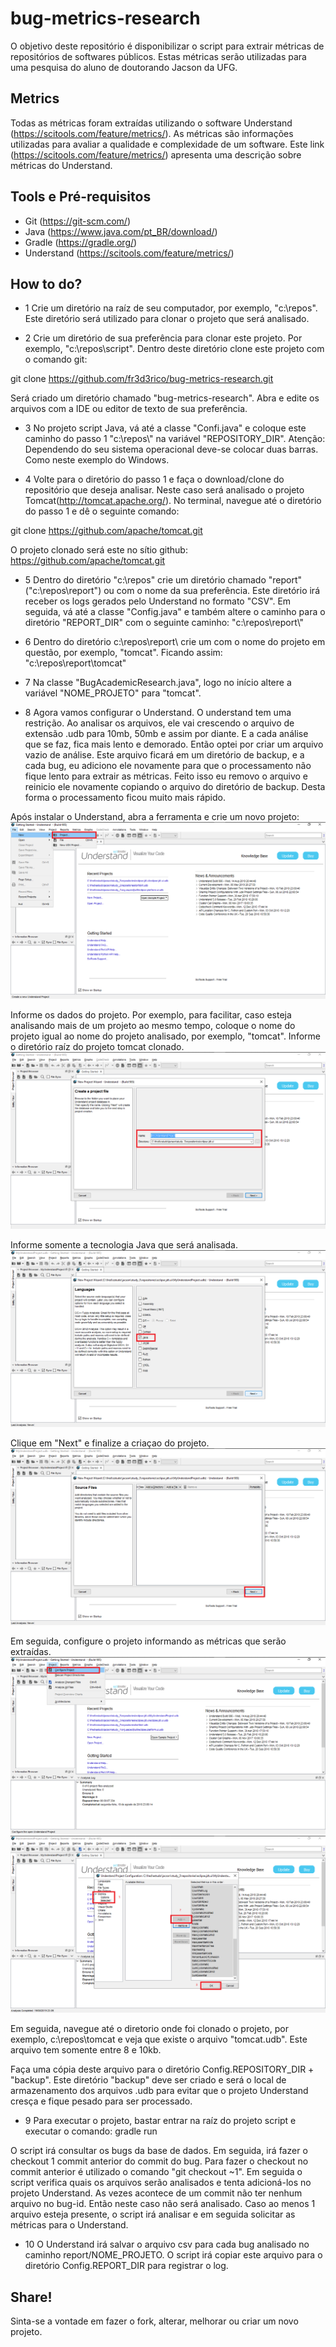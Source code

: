 # bug-metrics-research
O objetivo deste repositório é disponibilizar o script para extrair métricas de repositórios de softwares públicos. Estas métricas serão utilizadas para uma pesquisa do aluno de doutorando Jacson da UFG.

## Metrics
Todas as métricas foram extraídas utilizando o software Understand (https://scitools.com/feature/metrics/).
As métricas são informações utilizadas para avaliar a qualidade e complexidade de um software.
Este link (https://scitools.com/feature/metrics/) apresenta uma descrição sobre métricas do Understand.

## Tools e Pré-requisitos

- Git (https://git-scm.com/)
- Java (https://www.java.com/pt_BR/download/)
- Gradle (https://gradle.org/)
- Understand (https://scitools.com/feature/metrics/)

## How to do?

- 1 Crie um diretório na raíz de seu computador, por exemplo, "c:\repos". Este diretório será utilizado para clonar o projeto que será analisado.

- 2 Crie um diretório de sua preferência para clonar este projeto. Por exemplo, "c:\repos\script". Dentro deste diretório clone este projeto com o comando git:

git clone https://github.com/fr3d3rico/bug-metrics-research.git

Será criado um diretório chamado "bug-metrics-research". Abra e edite os arquivos com a IDE ou editor de texto de sua preferência.

- 3 No projeto script Java, vá até a classe "Confi.java" e coloque este caminho do passo 1 "c:\\repos\\" na variável "REPOSITORY_DIR". Atenção: Dependendo do seu sistema operacional deve-se colocar duas barras. Como neste exemplo do Windows.

- 4 Volte para o diretório do passo 1 e faça o download/clone do repositório que deseja analisar. Neste caso será analisado o projeto Tomcat(http://tomcat.apache.org/).
No terminal, navegue até o diretório do passo 1 e dê o seguinte comando:

git clone https://github.com/apache/tomcat.git

O projeto clonado será este no sítio github: https://github.com/apache/tomcat.git

- 5 Dentro do diretório "c:\repos" crie um diretório chamado "report" ("c:\repos\report") ou com o nome da sua preferência. Este diretório irá receber os logs gerados pelo Understand no formato "CSV".
Em seguida, vá até a classe "Config.java" e também altere o caminho para o diretório "REPORT_DIR" com o seguinte caminho: "c:\\repos\\report\\"

- 6 Dentro do diretório c:\repos\report\\ crie um com o nome do projeto em questão, por exemplo, "tomcat". Ficando assim: "c:\repos\report\tomcat"

- 7 Na classe "BugAcademicResearch.java", logo no início altere a variável "NOME_PROJETO" para "tomcat".

- 8 Agora vamos configurar o Understand.
O understand tem uma restrição. Ao analisar os arquivos, ele vai crescendo o arquivo de extensão .udb para 10mb, 50mb e assim por diante. E a cada análise que se faz, fica mais lento e demorado. Então optei por criar um arquivo vazio de análise. Este arquivo ficará em um diretório de backup, e a cada bug, eu adiciono ele novamente para que o processamento não fique lento para extrair as métricas. Feito isso eu removo o arquivo e reinicio ele novamente copiando o arquivo do diretório de backup. Desta forma o processamento ficou muito mais rápido.

Após instalar o Understand, abra a ferramenta e crie um novo projeto:
![alt tag](https://github.com/fr3d3rico/bug-metrics-research/blob/master/images/understand-1.png)

Informe os dados do projeto. Por exemplo, para facilitar, caso esteja analisando mais de um projeto ao mesmo tempo, coloque o nome do projeto igual ao nome do projeto analisado, por exemplo, "tomcat".
Informe o diretório raíz do projeto tomcat clonado.
![alt tag](https://github.com/fr3d3rico/bug-metrics-research/blob/master/images/understand-2.png)

Informe somente a tecnologia Java que será analisada.
![alt tag](https://github.com/fr3d3rico/bug-metrics-research/blob/master/images/understand-3.png)

Clique em "Next" e finalize a criaçao do projeto.
![alt tag](https://github.com/fr3d3rico/bug-metrics-research/blob/master/images/understand-4.png)

Em seguida, configure o projeto informando as métricas que serão extraídas.
![alt tag](https://github.com/fr3d3rico/bug-metrics-research/blob/master/images/understand-5.png)
![alt tag](https://github.com/fr3d3rico/bug-metrics-research/blob/master/images/understand-6.png)

Em seguida, navegue até o diretorio onde foi clonado o projeto, por exemplo, c:\repos\tomcat e veja que existe o arquivo "tomcat.udb". Este arquivo tem somente entre 8 e 10kb.

Faça uma cópia deste arquivo para o diretório Config.REPOSITORY_DIR + "backup". Este diretório "backup" deve ser criado e será o local de armazenamento dos arquivos .udb para evitar que o projeto Understand cresça e fique pesado para ser processado.

- 9 Para executar o projeto, bastar entrar na raíz do projeto script e executar o comando:
gradle run

O script irá consultar os bugs da base de dados. Em seguida, irá fazer o checkout 1 commit anterior do commit do bug. Para fazer o checkout no commit anterior é utilizado o comando "git checkout <commit-id>~1".
Em seguida o script verifica quais os arquivos serão analisados e tenta adicioná-los no projeto Understand. As vezes acontece de um commit não ter nenhum arquivo no bug-id. Então neste caso não será analisado. Caso ao menos 1 arquivo esteja presente, o script irá analisar e em seguida solicitar as métricas para o Understand.

- 10 O Understand irá salvar o arquivo csv para cada bug analisado no caminho report/NOME_PROJETO. O script irá copiar este arquivo para o diretório Config.REPORT_DIR para registrar o log.

## Share!

Sinta-se a vontade em fazer o fork, alterar, melhorar ou criar um novo projeto.